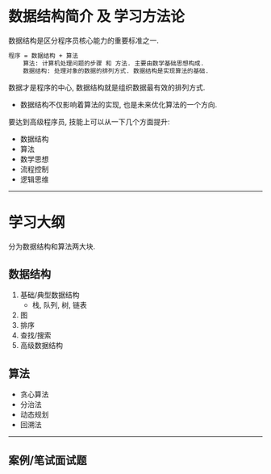 # 数据结构简介 及 学习方法论
数据结构是区分程序员核心能力的重要标准之一.
```txt
程序 = 数据结构 + 算法
    算法: 计算机处理问题的步骤 和 方法. 主要由数学基础思想构成.
    数据结构: 处理对象的数据的排列方式. 数据结构是实现算法的基础.
```

数据才是程序的中心, 数据结构就是组织数据最有效的排列方式.
- 数据结构不仅影响着算法的实现, 也是未来优化算法的一个方向.


要达到高级程序员, 技能上可以从一下几个方面提升:
- 数据结构
- 算法
- 数学思想
- 流程控制
- 逻辑思维

---

# 学习大纲
分为数据结构和算法两大块.

## 数据结构
1. 基础/典型数据结构
   - 栈, 队列, 树, 链表
2. 图
3. 排序
4. 查找/搜索
5. 高级数据结构


## 算法
- 贪心算法
- 分治法
- 动态规划
- 回溯法

--- 

## 案例/笔试面试题
